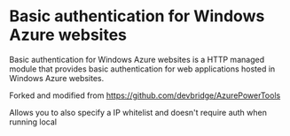 # Basic authentication for Windows Azure websites
Basic authentication for Windows Azure websites is a HTTP managed module that provides basic authentication for web applications hosted in Windows Azure websites. 

Forked and modified from https://github.com/devbridge/AzurePowerTools

Allows you to also specify a IP whitelist and doesn't require auth when running local


